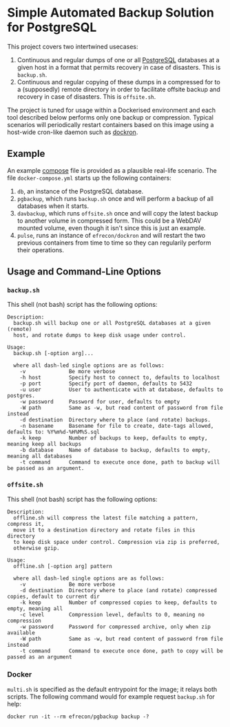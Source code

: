# Simple Automated Backup Solution for PostgreSQL

This project covers two intertwined usecases:

1. Continuous and regular dumps of one or all [PostgreSQL] databases at a given
   host in a format that permits recovery in case of disasters.  This is
   `backup.sh`. 
2. Continuous and regular copying of these dumps in a compressed for to a
   (supposedly) remote directory in order to facilitate offsite backup and
   recovery in case of disasters. This is `offsite.sh`.

The project is tuned for usage within a Dockerised environment and each tool
described below performs only one backup or compression.  Typical scenarios will
periodically restart containers based on this image using a host-wide cron-like
daemon such as [dockron].

  [PostgreSQL]: https://www.postgresql.org/
  [dockron]: https://github.com/efrecon/dockron

## Example

An example [compose] file is provided as a plausible real-life scenario.  The
file `docker-compose.yml` starts up the following containers:

1. `db`, an instance of the PostgreSQL database.
2. `pgbackup`, which runs `backup.sh` once and will perform a backup of all
   databases when it starts.
3. `davbackup`, which runs `offsite.sh` once and will copy the latest backup to
   another volume in compressed form. This could be a WebDAV mounted volume,
   even though it isn't since this is just an example.
4. `pulse`, runs an instance of `efrecon/dockron` and will restart the two
   previous containers from time to time so they can regularily perform their
   operations.

  [compose]: https://docs.docker.com/compose/

## Usage and Command-Line Options

### `backup.sh`

This shell (not bash) script has the following options:

```
Description:
  backup.sh will backup one or all PostgreSQL databases at a given (remote)
  host, and rotate dumps to keep disk usage under control.

Usage:
  backup.sh [-option arg]...

  where all dash-led single options are as follows:
    -v              Be more verbose
    -h host         Specify host to connect to, defaults to localhost
    -p port         Specify port of daemon, defaults to 5432
    -u user         User to authenticate with at database, defaults to postgres.
    -w password     Password for user, defaults to empty
    -W path         Same as -w, but read content of password from file instead
    -d destination  Directory where to place (and rotate) backups.
    -n basename     Basename for file to create, date-tags allowed, defaults to: %Y%m%d-%H%M%S.sql
    -k keep         Number of backups to keep, defaults to empty, meaning keep all backups
    -b database     Name of database to backup, defaults to empty, meaning all databases
    -t command      Command to execute once done, path to backup will be passed as an argument.
```

### `offsite.sh`

This shell (not bash) script has the following options:

```
Description:
  offline.sh will compress the latest file matching a pattern, compress it,
  move it to a destination directory and rotate files in this directory
  to keep disk space under control. Compression via zip is preferred,
  otherwise gzip.

Usage:
  offline.sh [-option arg] pattern

  where all dash-led single options are as follows:
    -v              Be more verbose
    -d destination  Directory where to place (and rotate) compressed copies, default to current dir
    -k keep         Number of compressed copies to keep, defaults to empty, meaning all
    -c level        Compression level, defaults to 0, meaning no compression
    -w password     Password for compressed archive, only when zip available
    -W path         Same as -w, but read content of password from file instead
    -t command      Command to execute once done, path to copy will be passed as an argument
```

### Docker

`multi.sh` is specified as the default entrypoint for the image; it relays both scripts.  The following command would for example request `backup.sh` for help:

```Shell
docker run -it --rm efrecon/pgbackup backup -?
```